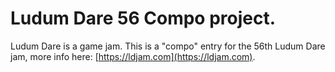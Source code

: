 # Ludum Dare 56 Compo project.

Ludum Dare is a game jam. This is a "compo" entry for the 56th Ludum Dare jam, more info here: [https://ldjam.com](https://ldjam.com).
